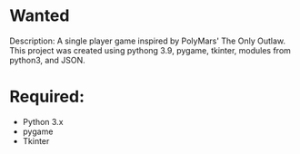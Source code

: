 <!-- Description -->
# **Wanted**
Description: A single player game inspired by PolyMars' The Only Outlaw. This project was created using pythong 3.9, pygame, tkinter, modules from python3, and JSON.

<!-- Required -->
# **Required:**
* Python 3.x
* pygame
* Tkinter
